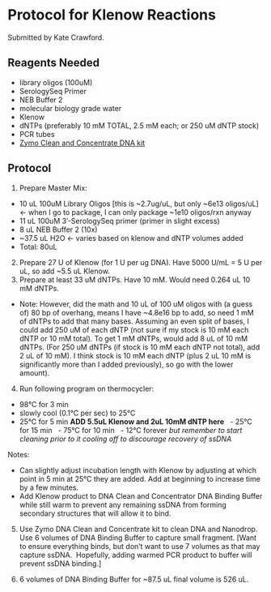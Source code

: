 # Protocol for Klenow Reactions

Submitted by Kate Crawford. 

## Reagents Needed

- library oligos (100uM)
- SerologySeq Primer
- NEB Buffer 2
- molecular biology grade water
- Klenow
- dNTPs (preferably 10 mM TOTAL, 2.5 mM each; or 250 uM dNTP stock)
- PCR tubes
- [Zymo Clean and Concentrate DNA kit](./kits/zymo.md)

## Protocol

1. Prepare Master Mix:
- 10 uL 100uM Library Oligos [this is ~2.7ug/uL, but only ~6e13 oligos/uL] <- when I go to package, I can only package ~1e10 oligos/rxn anyway
- 11 uL 100uM 3’-SerologySeq primer (primer in slight excess)
- 8 uL NEB Buffer 2 (10x)
- ~37.5 uL H2O <- varies based on klenow and dNTP volumes added
- Total: 80uL

2. Prepare 27 U of Klenow (for 1 U per ug DNA). Have 5000 U/mL = 5 U per uL, so add ~5.5 uL Klenow. 
3. Prepare at least 33 uM dNTPs. Have 10 mM. Would need 0.264 uL 10 mM dNTPs. 
  - Note: However, did the math and 10 uL of 100 uM oligos with (a guess of) 80 bp of overhang, means I have ~4.8e16 bp to add, so need 1 mM of dNTPs to add that many bases. Assuming an even split of bases, I could add 250 uM of each dNTP (not sure if my stock is 10 mM each dNTP or 10 mM total). To get 1 mM dNTPs, would add 8 uL of 10 mM dNTPs. (For 250 uM dNTPs (if stock is 10 mM each dNTP not total), add 2 uL of 10 mM). I think stock is 10 mM each dNTP (plus 2 uL 10 mM is significantly more than I added previously), so go with the lower amount). 

4. Run following program on thermocycler:
  - 98°C for 3 min
  - slowly cool (0.1°C per sec) to 25°C
  - 25°C for 5 min **ADD 5.5uL Klenow and 2uL 10mM dNTP here**
  - 25°C for 15 min
  - 75°C for 10 min
  - 12°C forever *but remember to start cleaning prior to it cooling off to discourage recovery of ssDNA*

Notes:
- Can slightly adjust incubation length with Klenow by adjusting at which point in 5 min at 25°C they are added. Add at beginning to increase time by a few minutes.
- Add Klenow product to DNA Clean and Concentrator DNA Binding Buffer while still warm to prevent any remaining ssDNA from forming secondary structures that will allow it to bind. 

5. Use Zymo DNA Clean and Concentrate kit to clean DNA and Nanodrop. Use 6 volumes of DNA Binding Buffer to capture small fragment. [Want to ensure everything binds, but don’t want to use 7 volumes as that may capture ssDNA.  Hopefully, adding warmed PCR product to buffer will prevent ssDNA binding.]

6. 6 volumes of DNA Binding Buffer for ~87.5 uL final volume is 526 uL. 
